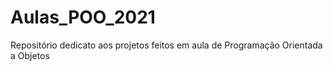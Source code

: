# Aulas_POO_2021
 Repositório dedicato aos projetos feitos em aula de Programação Orientada a Objetos
